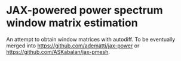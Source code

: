 # JAX-powered power spectrum window matrix estimation

An attempt to obtain window matrices with autodiff.
To be eventually merged into https://github.com/adematti/jax-power or https://github.com/ASKabalan/jax-pmesh.
